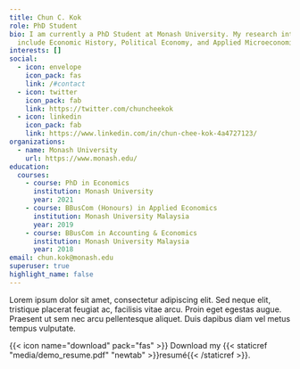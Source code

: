 ```yaml
---
title: Chun C. Kok
role: PhD Student
bio: I am currently a PhD Student at Monash University. My research interests
  include Economic History, Political Economy, and Applied Microeconomics.
interests: []
social:
  - icon: envelope
    icon_pack: fas
    link: /#contact
  - icon: twitter
    icon_pack: fab
    link: https://twitter.com/chuncheekok
  - icon: linkedin
    icon_pack: fab
    link: https://www.linkedin.com/in/chun-chee-kok-4a4727123/
organizations:
  - name: Monash University
    url: https://www.monash.edu/
education:
  courses:
    - course: PhD in Economics
      institution: Monash University
      year: 2021
    - course: BBusCom (Honours) in Applied Economics
      institution: Monash University Malaysia
      year: 2019
    - course: BBusCom in Accounting & Economics
      institution: Monash University Malaysia
      year: 2018
email: chun.kok@monash.edu
superuser: true
highlight_name: false
---
```



Lorem ipsum dolor sit amet, consectetur adipiscing elit. Sed neque elit, tristique placerat feugiat ac, facilisis vitae arcu. Proin eget egestas augue. Praesent ut sem nec arcu pellentesque aliquet. Duis dapibus diam vel metus tempus vulputate.

{{< icon name="download" pack="fas" >}} Download my {{< staticref "media/demo_resume.pdf" "newtab" >}}resumé{{< /staticref >}}.